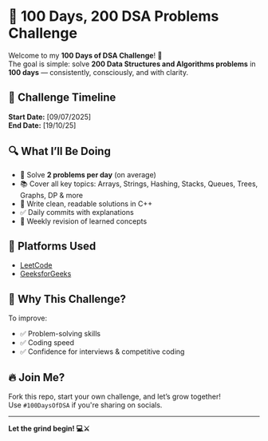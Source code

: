 # 💯 100 Days, 200 DSA Problems Challenge

Welcome to my **100 Days of DSA Challenge**! 🚀  
The goal is simple: solve **200 Data Structures and Algorithms problems** in **100 days** — consistently, consciously, and with clarity.

## 📅 Challenge Timeline

**Start Date:** [09/07/2025]  
**End Date:** [19/10/25]

## 🔍 What I’ll Be Doing

- 🧠 Solve **2 problems per day** (on average)
- 📚 Cover all key topics: Arrays, Strings, Hashing, Stacks, Queues, Trees, Graphs, DP & more
- 🧾 Write clean, readable solutions in C++
- ✅ Daily commits with explanations
- 🔄 Weekly revision of learned concepts

## 📌 Platforms Used

- [LeetCode](https://leetcode.com/)
- [GeeksforGeeks](https://practice.geeksforgeeks.org/)

## 🚀 Why This Challenge?

To improve:
- ✅ Problem-solving skills
- ✅ Coding speed
- ✅ Confidence for interviews & competitive coding

## 🔥 Join Me?

Fork this repo, start your own challenge, and let’s grow together!  
Use `#100DaysOfDSA` if you're sharing on socials.

---

**Let the grind begin! 💻⚔️**


